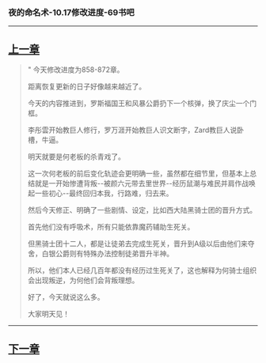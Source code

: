 ### 夜的命名术-10.17修改进度-69书吧

--------
[上一章](./be48464c01352f9e540dffb853f4b919.md)
--------


>
>
>
>"
>今天修改进度为858-872章。
>
>距离恢复更新的日子好像越来越近了。
>
>今天的内容推进到，罗斯福国王和风暴公爵扔下一个核弹，换了庆尘一个门框。
>
>李彤雲开始教巨人修行，罗万涯开始教巨人识文断字，Zard教巨人说卧槽，牛逼。
>
>明天就要是何老板的杀青戏了。
>
>这一次何老板的前后变化轨迹会更明确一些，虽然都在细节里，但基本上总结就是一开始惨遭背叛--被颜六元带去里世界--经历鼠潮与难民并肩作战唤起一些初心--最终回归本我，行路难，归去来。
>
>然后今天修正、明确了一些剧情、设定，比如西大陆黑骑士团的晋升方式。
>
>首先他们没有呼吸术，所有只能依靠魔药辅助生死关。
>
>但黑骑士团十二人，都是让徒弟去完成生死关，晋升到A级以后由他们来夺舍，白银公爵则有特殊办法控制徒弟晋升半神。
>
>所以，他们本人已经几百年都没有经历过生死关了，这也解释为何骑士组织会出现叛逆，为何他们会背叛理想。
>
>好了，今天就说这么多。
>
>大家明天见！
>
>

--------
[下一章](./5ff3eb276c08a8368df9f715b620d116.md)
--------
